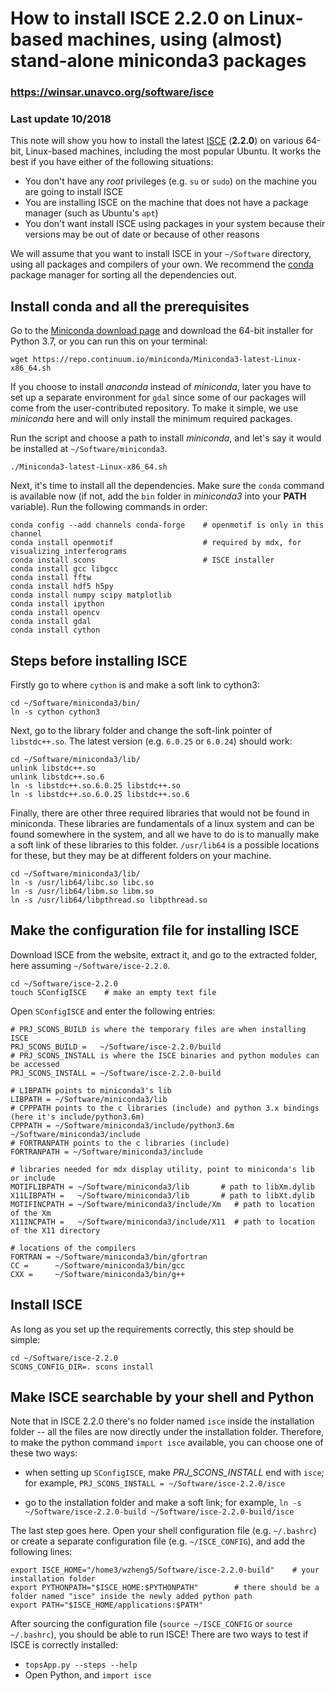 # How to install ISCE 2.2.0 on Linux-based machines, using (almost) stand-alone miniconda3 packages

### https://winsar.unavco.org/software/isce

### Last update 10/2018

This note will show you how to install the latest [ISCE](https://winsar.unavco.org/software/isce) (**2.2.0**) on 
various 64-bit, Linux-based machines, including the most popular Ubuntu. It works the best if you have either 
of the following situations:

* You don't have any _root_ privileges (e.g. `su` or `sudo`) on the machine you are going to install ISCE
* You are installing ISCE on the machine that does not have a package manager (such as Ubuntu's `apt`)
* You don't want install ISCE using packages in your system because their versions may be out of date or because of other reasons

We will assume that you want to install ISCE in your `~/Software` directory, using all packages and compilers of your own.
We recommend the [conda](https://conda.io/docs/) package manager for sorting all the dependencies out. 

## Install conda and all the prerequisites

Go to the [Miniconda download page](https://conda.io/miniconda.html) and download the 64-bit installer for Python 3.7,
or you can run this on your terminal:

    wget https://repo.continuum.io/miniconda/Miniconda3-latest-Linux-x86_64.sh

If you choose to install _anaconda_ instead of _miniconda_, later you have to set up a separate environment for `gdal`
since some of our packages will come from the user-contributed repository. To make it simple, we use _miniconda_ here
and will only install the minimum required packages. 

Run the script and choose a path to install _miniconda_, and let's say it would be installed at `~/Software/miniconda3`.

    ./Miniconda3-latest-Linux-x86_64.sh

Next, it's time to install all the dependencies. Make sure the `conda` command is available now (if not, add the `bin` 
folder in _miniconda3_ into your **PATH** variable). Run the following commands in order:

    conda config --add channels conda-forge    # openmotif is only in this channel
    conda install openmotif                    # required by mdx, for visualizing interferograms
    conda install scons                        # ISCE installer
    conda install gcc libgcc
    conda install fftw                         
    conda install hdf5 h5py
    conda install numpy scipy matplotlib
    conda install ipython
    conda install opencv
    conda install gdal
    conda install cython

## Steps before installing ISCE

Firstly go to where `cython` is and make a soft link to cython3:

    cd ~/Software/miniconda3/bin/
    ln -s cython cython3

Next, go to the library folder and change the soft-link pointer of `libstdc++.so`. The latest version 
(e.g. `6.0.25` or `6.0.24`) should work:

    cd ~/Software/miniconda3/lib/
    unlink libstdc++.so
    unlink libstdc++.so.6
    ln -s libstdc++.so.6.0.25 libstdc++.so
    ln -s libstdc++.so.6.0.25 libstdc++.so.6

Finally, there are other three required libraries that would not be found in miniconda. These libraries are fundamentals
of a linux system and can be found somewhere in the system, and all we have to do is to manually make a soft link 
of these libraries to this folder. `/usr/lib64` is a possible locations for these, but they may be at different folders
on your machine. 

    cd ~/Software/miniconda3/lib/
    ln -s /usr/lib64/libc.so libc.so
    ln -s /usr/lib64/libm.so libm.so
    ln -s /usr/lib64/libpthread.so libpthread.so

## Make the configuration file for installing ISCE

Download ISCE from the website, extract it, and go to the extracted folder, here assuming `~/Software/isce-2.2.0`.

    cd ~/Software/isce-2.2.0
    touch SConfigISCE    # make an empty text file

Open `SConfigISCE` and enter the following entries:

    # PRJ_SCONS_BUILD is where the temporary files are when installing ISCE
    PRJ_SCONS_BUILD =   ~/Software/isce-2.2.0/build
    # PRJ_SCONS_INSTALL is where the ISCE binaries and python modules can be accessed
    PRJ_SCONS_INSTALL = ~/Software/isce-2.2.0-build

    # LIBPATH points to miniconda3's lib
    LIBPATH = ~/Software/miniconda3/lib
    # CPPPATH points to the c libraries (include) and python 3.x bindings (here it's include/python3.6m)
    CPPPATH = ~/Software/miniconda3/include/python3.6m ~/Software/miniconda3/include 
    # FORTRANPATH points to the c libraries (include)
    FORTRANPATH = ~/Software/miniconda3/include  

    # libraries needed for mdx display utility, point to miniconda's lib or include
    MOTIFLIBPATH = ~/Software/miniconda3/lib       # path to libXm.dylib
    X11LIBPATH =   ~/Software/miniconda3/lib       # path to libXt.dylib
    MOTIFINCPATH = ~/Software/miniconda3/include/Xm   # path to location of the Xm
    X11INCPATH =   ~/Software/miniconda3/include/X11  # path to location of the X11 directory

    # locations of the compilers
    FORTRAN = ~/Software/miniconda3/bin/gfortran
    CC =      ~/Software/miniconda3/bin/gcc
    CXX =     ~/Software/miniconda3/bin/g++ 

## Install ISCE

As long as you set up the requirements correctly, this step should be simple:

    cd ~/Software/isce-2.2.0
    SCONS_CONFIG_DIR=. scons install

## Make ISCE searchable by your shell and Python

Note that in ISCE 2.2.0 there's no folder named `isce` inside the installation folder -- all the files are now directly
under the installation folder. Therefore, to make the python command `import isce` available, you can choose one of 
these two ways:

* when setting up `SConfigISCE`, make _PRJ\_SCONS\_INSTALL_ end with `isce`; for example, 
    `PRJ_SCONS_INSTALL = ~/Software/isce-2.2.0/isce`

* go to the installation folder and make a soft link; for example,
    `ln -s ~/Software/isce-2.2.0-build ~/Software/isce-2.2.0-build/isce`

The last step goes here. Open your shell configuration file (e.g. `~/.bashrc`) or create a 
separate configuration file (e.g. `~/ISCE_CONFIG`), and add the following lines:

    export ISCE_HOME="/home3/wzheng5/Software/isce-2.2.0-build"    # your installation folder
    export PYTHONPATH="$ISCE_HOME:$PYTHONPATH"        # there should be a folder named "isce" inside the newly added python path
    export PATH="$ISCE_HOME/applications:$PATH"

After sourcing the configuration file (`source ~/ISCE_CONFIG` or `source ~/.bashrc`), you should be able to run ISCE!
There are two ways to test if ISCE is correctly installed:

* `topsApp.py --steps --help`
* Open Python, and `import isce`
